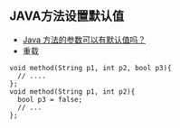 ## JAVA方法设置默认值
- [Java 方法的参数可以有默认值吗？](https://blog.csdn.net/weixin_33947521/article/details/91423853)
- 重载
```
void method(String p1, int p2, bool p3){
  // ....
};
void method(String p1, int p2){
  bool p3 = false;
  // ... 
};
```